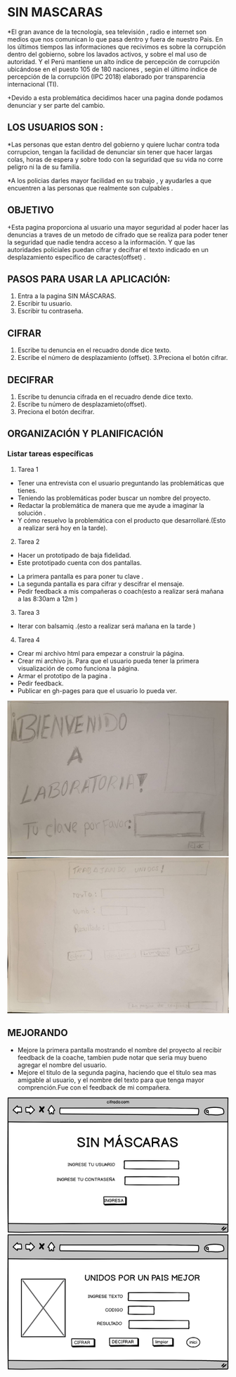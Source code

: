 # SIN MASCARAS

*El gran avance de la tecnología, sea televisión , radio  e  internet  son medios  que nos comunican  lo que pasa dentro y fuera de nuestro Pais.
En los últimos tiempos  las informaciones que recivimos es sobre la corrupción dentro del gobierno, sobre los lavados activos,  y sobre el mal uso de autoridad. Y el Perú mantiene un alto índice de percepción de corrupción ubicándose en el puesto 105 de 180 naciones , según el último índice  de percepción de la corrupción (IPC 2018) elaborado  por transparencia internacional (TI).

+Devido a esta problemática  decidimos hacer una pagina donde podamos denunciar y ser parte del cambio.

 ## LOS USUARIOS SON :

*Las personas que estan dentro del gobierno  y quiere  luchar contra toda corrupcion,  tengan la facilidad  de denunciar sin tener que hacer largas colas, horas de espera y sobre todo con la seguridad que su vida no corre peligro ni la de su familia.

*A los policias darles mayor facilidad en su trabajo , y  ayudarles a que encuentren a las personas que realmente son culpables .

## OBJETIVO

+Esta pagina  proporciona al usuario una mayor seguridad al poder hacer las denuncias a traves de un metodo de cifrado  que se realiza para poder tener la seguridad que nadie tendra acceso a  la información. Y que las autoridades policiales puedan cifrar y decifrar el texto indicado en un desplazamiento específico de caractes(offset) .

## PASOS PARA USAR LA APLICACIÓN:

1. Entra a la pagina SIN MÁSCARAS.
2. Escribir tu usuario.
3. Escribir tu contraseña.

## CIFRAR
1. Escribe tu denuncia en el recuadro donde dice texto.
2. Escribe el número de desplazamiento (offset).
3.Preciona el botón cifrar.

## DECIFRAR
1. Escribe tu denuncia cifrada en el recuadro dende dice texto.
2. Escribe tu número de desplazamieto(offset).
3. Preciona el botón decifrar.

## ORGANIZACIÓN Y PLANIFICACIÓN 

### Listar tareas específicas

1. Tarea 1
+ Tener una entrevista con el usuario preguntando las problemáticas que tienes. 
+ Teniendo las problemáticas poder buscar un nombre del proyecto.  
+ Redactar la problemática de manera que me ayude a imaginar la solución .
+ Y cómo resuelvo la problemática con el producto que desarrollaré.(Esto a realizar será      hoy en la tarde). 
2. Tarea 2
+ Hacer un prototipado de baja fidelidad.
+ Este prototipado cuenta con dos pantallas.
- La primera pantalla es para poner tu clave .
- La segunda pantalla es para cifrar y descifrar el mensaje.
- Pedir feedback a mis compañeras o coach(esto a realizar será mañana  a las 8:30am a  12m )
3. Tarea 3
- Iterar con balsamiq .(esto a realizar será mañana en la tarde )
4. Tarea 4
- Crear mi archivo html para empezar a construir la página. 
- Crear mi archivo js. Para que el usuario pueda tener la primera visualización de como       funciona  la  página.
- Armar el prototipo de la pagina .
- Pedir feedback.
- Publicar en gh-pages para que el usuario lo pueda ver.

![hola](sc/pant-inicial.jpg)
![hola](sc/pant-secundaria.jpg)

## MEJORANDO

* Mejore la primera pantalla mostrando el nombre del proyecto  al  recibir feedback de la coache, tambien pude notar que seria muy bueno agregar el nombre del usuario.
* Mejore el titulo de la segunda pagina, haciendo que el titulo sea mas amigable al usuario, y el nombre del texto para que tenga mayor comprención.Fue con el feedback de mi compañera.

![hola](sc/balsami1.png)
![hola](sc/balsami2.png) 